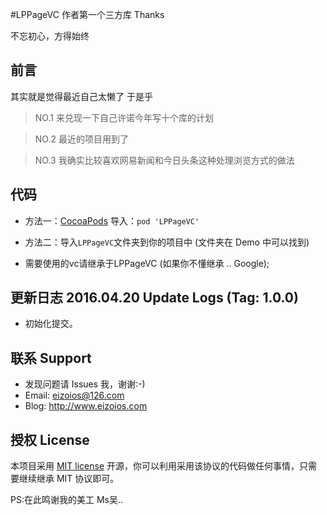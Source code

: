 #LPPageVC 
作者第一个三方库 Thanks 

不忘初心，方得始终

## 前言 

其实就是觉得最近自己太懒了 于是乎 

>NO.1 来兑现一下自己许诺今年写十个库的计划 

>NO.2 最近的项目用到了 

>NO.3 我确实比较喜欢网易新闻和今日头条这种处理浏览方式的做法 

## 代码 

- 方法一：[CocoaPods](https://cocoapods.org/) 导入：`pod 'LPPageVC'`

- 方法二：导入`LPPageVC`文件夹到你的项目中 (文件夹在 Demo 中可以找到)
* 需要使用的vc请继承于LPPageVC (如果你不懂继承 .. Google);

## 更新日志 2016.04.20 Update Logs (Tag: 1.0.0)

* 初始化提交。

## 联系 Support

* 发现问题请 Issues 我，谢谢:-)
* Email: eizoios@126.com
* Blog: http://www.eizoios.com

## 授权 License

本项目采用 [MIT license](http://opensource.org/licenses/MIT) 开源，你可以利用采用该协议的代码做任何事情，只需要继续继承 MIT 协议即可。

PS:在此鸣谢我的美工 Ms吴..